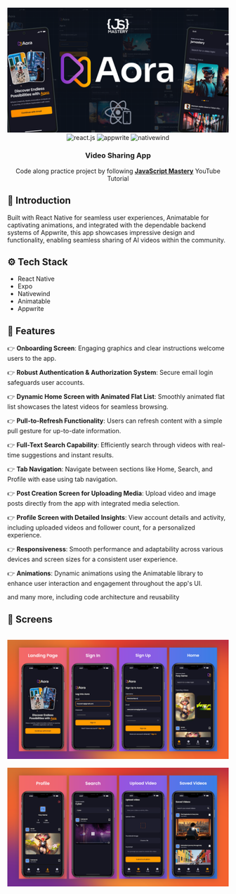 <div align="center">
  <br />
    <a href="https://youtu.be/ZBCUegTZF7M?si=ubt0vk70lSjt6DCs" target="_blank">
      <img src="./assets/readme/Cover.png" alt="Project Banner">
    </a>
  <br />

  <div>
    <img src="https://img.shields.io/badge/-React_Native-black?style=for-the-badge&logoColor=white&logo=react&color=61DAFB" alt="react.js" />
    <img src="https://img.shields.io/badge/-Appwrite-black?style=for-the-badge&logoColor=white&logo=appwrite&color=FD366E" alt="appwrite" />
    <img src="https://img.shields.io/badge/NativeWind-black?style=for-the-badge&logoColor=white&logo=tailwindcss&color=06B6D4" alt="nativewind" />
  </div>

  <h3 align="center">Video Sharing App</h3>

   <div align="center">
     Code along practice project by following <a href="https://www.youtube.com/@javascriptmastery/videos" target="_blank"><b>JavaScript Mastery</b></a> YouTube Tutorial
    </div>
</div>

## <h2 name="introduction">🤖 Introduction</h2>

Built with React Native for seamless user experiences, Animatable for captivating animations, and integrated with the dependable backend systems of Appwrite,
this app showcases impressive design and functionality, enabling seamless sharing of AI videos within the community.

## <h2 name="tech-stack">⚙️ Tech Stack</h2>

-   React Native
-   Expo
-   Nativewind
-   Animatable
-   Appwrite

## <h2 name="features">🔋 Features</h2>

👉 **Onboarding Screen**: Engaging graphics and clear instructions welcome users to the app.

👉 **Robust Authentication & Authorization System**: Secure email login safeguards user accounts.

👉 **Dynamic Home Screen with Animated Flat List**: Smoothly animated flat list showcases the latest videos for seamless browsing.

👉 **Pull-to-Refresh Functionality**: Users can refresh content with a simple pull gesture for up-to-date information.

👉 **Full-Text Search Capability**: Efficiently search through videos with real-time suggestions and instant results.

👉 **Tab Navigation**: Navigate between sections like Home, Search, and Profile with ease using tab navigation.

👉 **Post Creation Screen for Uploading Media**: Upload video and image posts directly from the app with integrated media selection.

👉 **Profile Screen with Detailed Insights**: View account details and activity, including uploaded videos and follower count, for a personalized experience.

👉 **Responsiveness**: Smooth performance and adaptability across various devices and screen sizes for a consistent user experience.

👉 **Animations**: Dynamic animations using the Animatable library to enhance user interaction and engagement throughout the app's UI.

and many more, including code architecture and reusability

## <h2 name="screens">📱 Screens</h2>

<div align="center">
  <br />
   <img src="./assets/readme/Screens1.png" alt="Project Banner">
  <br />
  <br />
   <img src="./assets/readme/Screens2.png" alt="Project Banner">
  <br />
</div>
